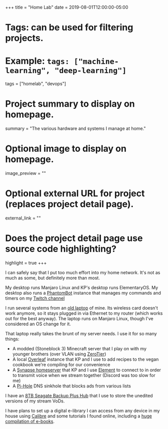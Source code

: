 +++
title = "Home Lab"
date = 2019-08-01T12:00:00-05:00

# Tags: can be used for filtering projects.
# Example: `tags: ["machine-learning", "deep-learning"]`
tags = ["homelab", "devops"]

# Project summary to display on homepage.
summary = "The various hardware and systems I manage at home."

# Optional image to display on homepage.
image_preview = ""

# Optional external URL for project (replaces project detail page).
external_link = ""

# Does the project detail page use source code highlighting?
highlight = true
+++

I can safely say that I put too much effort into my home network. It's not as much as some, but definitely more than most. 

My desktop runs Manjaro Linux and KP's desktop runs ElementaryOS. My desktop also runs a [PhantomBot](https://github.com/phantombot/PhantomBot) instance that manages my commands and timers on my [Twitch channel](https://twitch.tv/mythWizard)

I run several systems from an [old laptop](https://www.msi.com/Laptop/GS70-STEALTH/Specification) of mine. Its wireless card doesn't work anymore, so it stays plugged in via Ethernet to my router (which works out for the best anyway). The laptop runs on Manjaro Linux, though I've considered an OS change for it.

That laptop really takes the brunt of my server needs. I use it for so many things:
- A modded (Stoneblock 3) Minecraft server that I play on with my younger brothers (over VLAN using [ZeroTier](https://www.zerotier.com/))
- A local [Overleaf](https://www.overleaf.com/) instance that KP and I use to add recipes to the vegan cookbook we're compiling for our convenience
- A [Synapse homeserver](https://github.com/matrix-org/synapse) that KP and I use [Element](https://element.io/) to connect to in order to transmit voice when we stream together (Discord was too slow for me)
- A [Pi-Hole](https://pi-hole.net/) DNS sinkhole that blocks ads from various lists

I have an [8TB Seagate Backup Plus Hub](https://www.seagate.com/products/external-hard-drives/backup-plus-hub/) that I use to store the unedited versions of my stream VoDs.

I have plans to set up a digital e-library I can access from any device in my house using [Calibre](https://calibre-ebook.com/) and some tutorials I found online, including a [huge compilation of e-books](https://drive.google.com/file/d/1up1sVOsX3Hbz7eME0s7-Ie8iI6Nm-nS4/view?usp=sharing).
